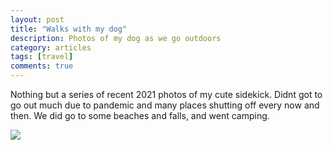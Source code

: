 ```yaml
---
layout: post
title: "Walks with my dog"
description: Photos of my dog as we go outdoors
category: articles
tags: [travel]
comments: true
---
```


Nothing but a series of recent 2021 photos of my cute sidekick. Didnt got to go out much due to pandemic and many places shutting off every now and then. We did go to some beaches and falls, and went camping.

<!-- more -->  

<img src="https://lh3.googleusercontent.com/pw/ACtC-3fM24FERtSlzDOu8dvBRM0AJP_HtgRqRpwh5fa2UCXBSb_1lgGNcwWkKdjNzDCwE4GS8zVlO0OK1zFxWYgY7EFT66MHTdC90UfPF7FZojFLfHaXpkV30WnTZ5WyoOWTg0hnym12jZXDpSdUgQGLsoPS=w1600-h1200-no?authuser=0">

